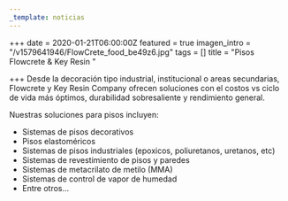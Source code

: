 ```yaml
---
_template: noticias
---
```






+++
date = 2020-01-21T06:00:00Z
featured = true
imagen_intro = "/v1579641946/FlowCrete_food_be49z6.jpg"
tags = []
title = "Pisos Flowcrete & Key Resin "

+++
Desde la decoración tipo industrial, institucional o areas secundarias, Flowcrete y Key Resin Company ofrecen soluciones con el costos vs ciclo de vida más óptimos, durabilidad sobresaliente y rendimiento general. 

Nuestras soluciones para pisos incluyen:

* Sistemas de pisos decorativos
* Pisos elastoméricos
* Sistemas de pisos industriales (epoxicos, poliuretanos, uretanos, etc)
* Sistemas de revestimiento de pisos y paredes
* Sistemas de metacrilato de metilo (MMA)
* Sistemas de control de vapor de humedad
* Entre otros...
